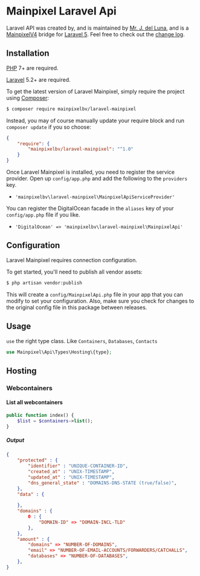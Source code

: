 Mainpixel Laravel Api
====================
Laravel API was created by, and is maintained by [Mr. J. del Luna](https://github.com/paperclamp), and is a [MainpixelV4](https://www.mainpixel.io) bridge for [Laravel 5](http://laravel.com). Feel free to check out the [change log](CHANGELOG.md).

## Installation

[PHP](https://php.net) 7+ are required.

[Laravel](https://laravel.com) 5.2+ are required.

To get the latest version of Laravel Mainpixel, simply require the project using [Composer](https://getcomposer.org):

```bash
$ composer require mainpixelbv/laravel-mainpixel
```

Instead, you may of course manually update your require block and run `composer update` if you so choose:

```json
{
    "require": {
        "mainpixelbv/laravel-mainpixel": "^1.0"
    }
}
```

Once Laravel Mainpixel is installed, you need to register the service provider. Open up `config/app.php` and add the following to the `providers` key.

* `'mainpixelbv\laravel-mainpixel\MainpixelApiServiceProvider'`

You can register the DigitalOcean facade in the `aliases` key of your `config/app.php` file if you like.

* `'DigitalOcean' => 'mainpixelbv\laravel-mainpixel\MainpixelApi'`

## Configuration

Laravel Mainpixel requires connection configuration.

To get started, you'll need to publish all vendor assets:

```bash
$ php artisan vendor:publish
```

This will create a `config/MainpixelApi.php` file in your app that you can modify to set your configuration. Also, make sure you check for changes to the original config file in this package between releases.

## Usage
`use` the right type class. Like `Containers`, `Databases`, `Contacts`

```php
use Mainpixel\Api\Types\Hosting\{type};
```

## Hosting

### Webcontainers
#### List all webcontainers

```php
public function index() {
    $list = $containers->list();
}
```
##### Output
```json
{
    "protected" : {
        "identifier" : "UNIQUE-CONTAINER-ID",
        "created_at" : "UNIX-TIMESTAMP",
        "updated_at" : "UNIX-TIMESTAMP",
        "dns_general_state" : "DOMAINS-DNS-STATE (true/false)",
    },
    "data" : {
    
    },
    "domains" : {
        0 : {
            "DOMAIN-ID" => "DOMAIN-INCL-TLD"
        }, 
    },
    "amount" : {
        "domains" => "NUMBER-OF-DOMAINS",
        "email" => "NUMBER-OF-EMAIL-ACCOUNTS/FORWARDERS/CATCHALLS",
        "databases" => "NUMBER-OF-DATABASES",
    },
}


